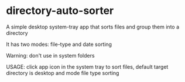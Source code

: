 # directory-auto-sorter

A simple desktop system-tray app that sorts files and group them into a directory

It has two modes: file-type and date sorting

Warning: don't use in system folders

USAGE:
  click app icon in the system tray to sort files,
  default target directory is desktop and mode file type sorting
